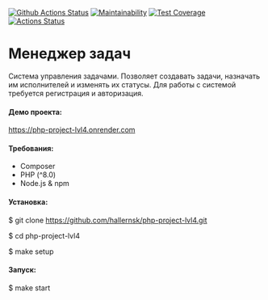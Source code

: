 [![Github Actions Status](https://github.com/hallernsk/php-project-lvl4/workflows/PHP%20CI/badge.svg)](https://github.com/hallernsk/php-project-lvl4/actions)
[![Maintainability](https://api.codeclimate.com/v1/badges/f9eefadfe29aa66221d2/maintainability)](https://codeclimate.com/github/hallernsk/php-project-lvl4/maintainability)
[![Test Coverage](https://api.codeclimate.com/v1/badges/f9eefadfe29aa66221d2/test_coverage)](https://codeclimate.com/github/hallernsk/php-project-lvl4/test_coverage)
[![Actions Status](https://github.com/hallernsk/php-project-lvl4/workflows/hexlet-check/badge.svg)](https://github.com/hallernsk/php-project-lvl4/actions)

# Менеджер задач

Система управления задачами. Позволяет создавать задачи, назначать им исполнителей и изменять их статусы. Для работы с системой требуется регистрация и авторизация.

#### Демо проекта:

https://php-project-lvl4.onrender.com
 

#### Требования:

- Composer
- PHP (^8.0)
- Node.js & npm

#### Установка:

$ git clone https://github.com/hallernsk/php-project-lvl4.git

$ cd php-project-lvl4

$ make setup

#### Запуск:

$ make start
